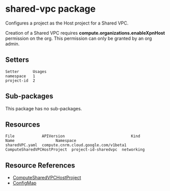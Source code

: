 # shared-vpc package

Configures a project as the Host project for a Shared VPC.

Creation of a Shared VPC requires **compute.organizations.enableXpnHost**
permission on the org. This permission can only be granted by an org admin.

## Setters

```
Setter      Usages
namespace   1
project-id  2
```

## Sub-packages

This package has no sub-packages.

## Resources

```
File            APIVersion                             Kind                         Name                  Namespace
sharedVPC.yaml  compute.cnrm.cloud.google.com/v1beta1  ComputeSharedVPCHostProject  project-id-sharedvpc  networking
```

## Resource References

- [ComputeSharedVPCHostProject](https://cloud.google.com/config-connector/docs/reference/resource-docs/compute/computesharedvpchostproject)
- [ConfigMap](https://kubernetes.io/docs/reference/generated/kubernetes-api/v1.21/#configmap-v1-core)

